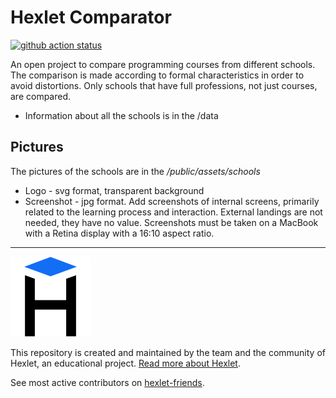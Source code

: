 # Hexlet Comparator

[![github action status](https://github.com/hexlet/hexlet-comparator/workflows/Main/badge.svg)](https://actions-badge.atrox.dev/hexlet/hexlet-comparator/goto?ref=main)

An open project to compare programming courses from different schools. The comparison is made according to formal characteristics in order to avoid distortions. Only schools that have full professions, not just courses, are compared.

* Information about all the schools is in the /data

## Pictures

The pictures of the schools are in the */public/assets/schools*

* Logo - svg format, transparent background
* Screenshot - jpg format. Add screenshots of internal screens, primarily related to the learning process and interaction. External landings are not needed, they have no value. Screenshots must be taken on a MacBook with a Retina display with a 16:10 aspect ratio.

---

[![Hexlet Ltd. logo](https://raw.githubusercontent.com/Hexlet/assets/master/images/hexlet_logo128.png)](https://hexlet.io/utm_source=github&utm_medium=link&utm_campaign=exercises-javascript)

This repository is created and maintained by the team and the community of Hexlet, an educational project. [Read more about Hexlet](https://hexlet.io/?utm_source=github&utm_medium=link&utm_campaign=hexlet-comparator).

See most active contributors on [hexlet-friends](https://friends.hexlet.io/).
